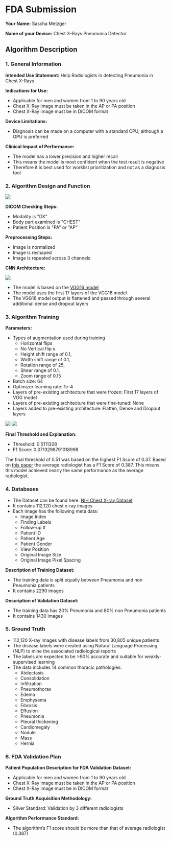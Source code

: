 # FDA  Submission

**Your Name:**
Sascha Metzger

**Name of your Device:**
Chest X-Rays Pneumonia Detector

## Algorithm Description

### 1. General Information

**Intended Use Statement:**
Help Radiologists in detecting Pneumonia in Chest X-Rays

**Indications for Use:**
- Applicable for men and women from 1 to 90 years old
- Chest X-Ray image must be taken in the AP or PA position
- Chest X-Ray image must be in DICOM format

**Device Limitations:**
- Diagnosis can be made on a computer with a standard CPU, although a GPU is preferred

**Clinical Impact of Performance:**
- The model has a lower precision and higher recall
- This means the model is most confident when the test result is negative
- Therefore it is best used for worklist prioritization and not as a diagnosis tool

### 2. Algorithm Design and Function

<img src="./images/Algo_Flowchart.png" />

**DICOM Checking Steps:**
- Modality is "DX"
- Body part examined is "CHEST"
- Patient Position is "PA" or "AP"

**Preprocessing Steps:**
- Image is normalized
- Image is reshaped
- Image is repeated across 3 channels


**CNN Architecture:**

<img src="./images/Model_Architecture.png" />

- The model is based on the [VGG16 model](https://neurohive.io/en/popular-networks/vgg16/)
- The model uses the first 17 layers of the VGG16 model
- The VGG16 model output is flattened and passed through several additional dense and dropout layers

### 3. Algorithm Training

**Parameters:**
* Types of augmentation used during training
	- Horizontal flips
	- No Vertical flip s
	- Height shift range of 0.1,
	- Width shift range of 0.1,
	- Rotation range of 25,
	- Shear range of 0.1,
	- Zoom range of 0.15
* Batch size: 64
* Optimizer learning rate: 1e-4
* Layers of pre-existing architecture that were frozen: First 17 layers of VGG model
* Layers of pre-existing architecture that were fine-tuned: None
* Layers added to pre-existing architecture: Flatten, Dense and Dropout layers

<img src="./images/Algorithm_performance.png" />

<img src="./images/P-R_curve.png" />


**Final Threshold and Explanation:**

* Threshold: 0.5111328
* F1 Score: 0.3713298791018998

The final threshold of 0.51 was based on the highest F1 Score of 0.37.
Based on [this paper](https://arxiv.org/pdf/1711.05225.pdf) the average radiologist has a F1 Score of 0.387. This means this model achieved nearly the same performance as the average radiologist.


### 4. Databases
* The Dataset can be found here: [NIH Chest X-ray Dataset](https://www.kaggle.com/nih-chest-xrays/data)
* It contains 112,120 chest x-ray images
* Each image has the following meta data:
	* Image Index
	* Finding Labels
	* Follow-up #
	* Patient ID
	* Patient Age
	* Patient Gender
	* View Position
	* Original Image Size
	* Original Image Pixel Spacing

**Description of Training Dataset:**
* The training data is split equally between Pneumonia and non Pneumonia patients
* It contains 2290 images

**Description of Validation Dataset:**
* The training data has 20% Pneumonia and 80% non Pneumonia patients
* It contains 1430 images

### 5. Ground Truth
* 112,120 X-ray images with disease labels from 30,805 unique patients
* The disease labels were created using Natural Language Processing (NLP) to mine the associated radiological reports
* The labels are expected to be >90% accurate and suitable for weakly-supervised learning
* The data includes 14 common thoracic pathologies:
	* Atelectasis
	* Consolidation
	* Infiltration
	* Pneumothorax
	* Edema
	* Emphysema
	* Fibrosis
	* Effusion
	* Pneumonia
	* Pleural thickening
	* Cardiomegaly
	* Nodule
	* Mass
	* Hernia


### 6. FDA Validation Plan

**Patient Population Description for FDA Validation Dataset:**
- Applicable for men and women from 1 to 90 years old
- Chest X-Ray image must be taken in the AP or PA position
- Chest X-Ray image must be in DICOM format

**Ground Truth Acquisition Methodology:**
- Silver Standard: Validation by 3 different radiologists

**Algorithm Performance Standard:**
- The algorithm’s F1 score should be more than that of average radiologist (0.387)
